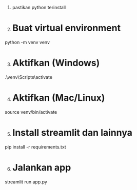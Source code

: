 1. pastikan python terinstall

2. # Buat virtual environment
   
python -m venv venv

3. # Aktifkan (Windows)
   
.\venv\Scripts\activate

4. # Aktifkan (Mac/Linux)
   
source venv/bin/activate

5. # Install streamlit dan lainnya
   
pip install -r requirements.txt

6. # Jalankan app
   
streamlit run app.py
